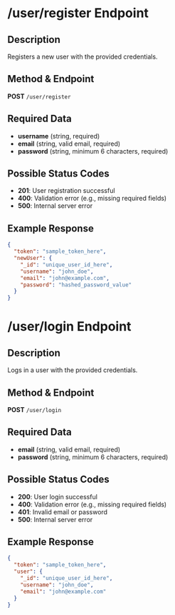 # /user/register Endpoint

## Description
Registers a new user with the provided credentials.

## Method & Endpoint
**POST** `/user/register`

## Required Data
- **username** (string, required)
- **email** (string, valid email, required)
- **password** (string, minimum 6 characters, required)

## Possible Status Codes
- **201**: User registration successful
- **400**: Validation error (e.g., missing required fields)
- **500**: Internal server error

## Example Response
```json
{
  "token": "sample_token_here",
  "newUser": {
    "_id": "unique_user_id_here",
    "username": "john_doe",
    "email": "john@example.com",
    "password": "hashed_password_value"
  }
}
```

# /user/login Endpoint

## Description
Logs in a user with the provided credentials.

## Method & Endpoint
**POST** `/user/login`

## Required Data
- **email** (string, valid email, required)
- **password** (string, minimum 6 characters, required)

## Possible Status Codes
- **200**: User login successful
- **400**: Validation error (e.g., missing required fields)
- **401**: Invalid email or password
- **500**: Internal server error

## Example Response
```json
{
  "token": "sample_token_here",
  "user": {
    "_id": "unique_user_id_here",
    "username": "john_doe",
    "email": "john@example.com"
  }
}
```